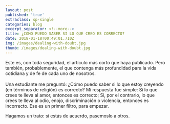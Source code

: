 ```yaml
---
layout: post
published: 'true'
extraclass: sp-single
categories: blog
excerpt_separator: <!--more-->
title: ¿COMO PUEDO SABER SI LO QUE CREO ES CORRECTO?
date: 2018-01-18T00:49:01.710Z
img: /images/dealing-with-doubt.jpg
thumb: /images/dealing-with-doubt.jpg
---
```

Este es, con toda seguridad, el artículo más corto que haya publicado. Pero también, probablemente, el que contenga más profundidad para la vida cotidiana y de fe de cada uno de nosotros.  <!--more-->\
\
Una estudiante me preguntó: ¿Cómo puedo saber si lo que estoy creyendo (en términos de religión) es correcto? Mi respuesta fue simple: Si lo que crees te lleva al amor, entonces es correcto; Si, por el contrario, lo que crees te lleva al odio, enojo, discriminación o violencia, entonces es incorrecto. Ese es un primer filtro, para empezar.

Hagamos un trato: si estás de acuerdo, pasemoslo a otros.
